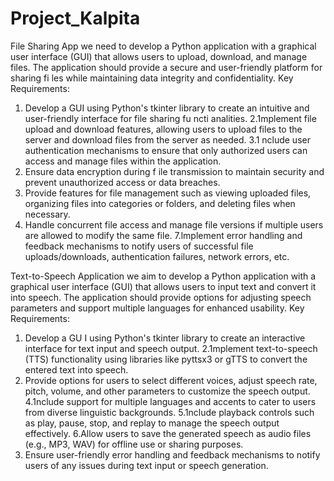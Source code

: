 # Project_Kalpita
File Sharing App
we need to develop a Python application with a graphical user interface (GUI) that allows users to upload, download, and
manage files. The application should provide a secure and user-friendly platform for sharing fi les while maintaining data
integrity and confidentiality.
Key Requirements:
1. Develop a GUI using Python's tkinter library to create an intuitive and user-friendly interface for file sharing
fu ncti analities.
2.1mplement file upload and download features, allowing users to upload files to the server and download files from the
server as needed.
3.1 nclude user authentication mechanisms to ensure that only authorized users can access and manage files within the
application.
4. Ensure data encryption during f ile transmission to maintain security and prevent unauthorized access or data
breaches.
5. Provide features for file management such as viewing uploaded files, organizing files into categories or folders, and
deleting files when necessary.
6. Handle concurrent file access and manage file versions if multiple users are allowed to modify the same file.
7.lmplement error handling and feedback mechanisms to notify users of successful file uploads/downloads,
authentication failures, network errors, etc.

Text-to-Speech Application
we aim to develop a Python application with a graphical user interface (GUI) that allows users to input text and
convert it into speech. The application should provide options for adjusting speech parameters and support
multiple languages for enhanced usability.
Key Requirements:
1. Develop a GU I using Python's tkinter library to create an interactive interface for text input and speech
output.
2.1mplement text-to-speech (TTS) functionality using libraries like pyttsx3 or gTTS to convert the entered text
into speech.
3. Provide options for users to select different voices, adjust speech rate, pitch, volume, and other parameters
to customize the speech output.
4.1nclude support for multiple languages and accents to cater to users from diverse linguistic backgrounds.
5.1nclude playback controls such as play, pause, stop, and replay to manage the speech output effectively.
6.Allow users to save the generated speech as audio files (e.g., MP3, WAV) for offline use or sharing purposes.
7. Ensure user-friendly error handling and feedback mechanisms to notify users of any issues during text input
or speech generation.
